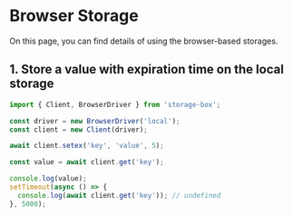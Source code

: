 # Browser Storage

On this page, you can find details of using the browser-based storages.

## 1. Store a value with expiration time on the local storage

```typescript
import { Client, BrowserDriver } from 'storage-box';

const driver = new BrowserDriver('local');
const client = new Client(driver);

await client.setex('key', 'value', 5);

const value = await client.get('key');

console.log(value);
setTimeout(async () => {
  console.log(await client.get('key')); // undefined
}, 5000);
```
